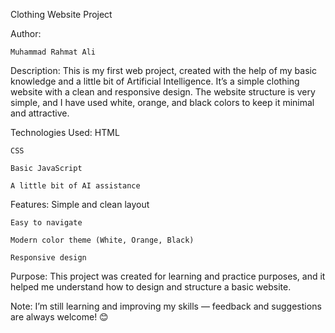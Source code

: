 Clothing Website Project

Author:
    
    Muhammad Rahmat Ali

Description:
    This is my first web project, created with the help of my basic knowledge and a little bit of Artificial Intelligence.
    It’s a simple clothing website with a clean and responsive design.
    The website structure is very simple, and I have used white, orange, and black colors to keep it minimal and attractive.

Technologies Used:
    HTML

    CSS

    Basic JavaScript

    A little bit of AI assistance

Features:
    Simple and clean layout

    Easy to navigate

    Modern color theme (White, Orange, Black)

    Responsive design

Purpose:
    This project was created for learning and practice purposes, and it helped me understand how to design and structure a basic website.

Note:
    I’m still learning and improving my skills — feedback and suggestions are always welcome! 😊
